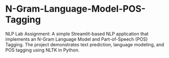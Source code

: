 # N-Gram-Language-Model-POS-Tagging
NLP Lab Assignment: A simple Streamlit-based NLP application that implements an N-Gram Language Model and Part-of-Speech (POS) Tagging. The project demonstrates text prediction, language modeling, and POS tagging using NLTK in Python.
